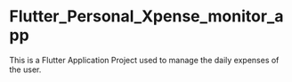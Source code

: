 # Flutter_Personal_Xpense_monitor_app
This is a Flutter Application Project used to manage the daily expenses of the user.
